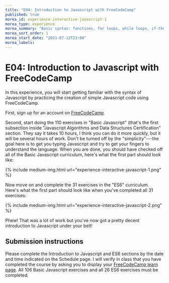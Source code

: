 ```yaml
---
title: "E04: Introduction to Javascript with FreeCodeCamp"
published: true
morea_id: experience-interactive-javascript-1
morea_type: experience
morea_summary: "Basic syntax: functions, for loops, while loops, if-then-else, arrays, objects"
morea_sort_order: 1
morea_start_date: "2021-07-12T23:00"
morea_labels:
---
```


# E04: Introduction to Javascript with FreeCodeCamp

In this experience, you will start getting familiar with the syntax of Javascript by practicing the creation of simple Javascript code using FreeCodeCamp.

First, sign up for an account on [FreeCodeCamp](https://www.freecodecamp.org/).

Second, start doing the 110 exercises in "Basic Javascript" (that's the first subsection inside "Javascript Algorithms and Data Structures Certification" section. They say it takes 10 hours, I think you can do it more quickly, but it will be several hours of work.  Don't be turned off by the "simplicity"---the goal here is to get you typing Javascript and try to get your fingers to understand the language.  When you are done, you should have checked off all of the Basic Javascript curriculum, here's what the first part should look like:

{% include medium-img.html url="experience-interactive-javascript-1.png" %}

Now move on and complete the 31 exercises in the "ES6" curriculum. Here's what the first part should look like when you've completed all 31 exercises:

{% include medium-img.html url="experience-interactive-javascript-2.png" %}

Phew! That was a lot of work but you've now got a pretty decent introduction to Javascript under your belt!

## Submission instructions

Please complete the Introduction to Javascript and ES6 sections by the date and time indicated on the Schedule page. I will verify in class that you have completed the course by asking you to display your [FreeCodeCamp learn page](https://learn.freecodecamp.org/). All 106 Basic Javascript exercises and all 26 ES6 exercises must be completed.


